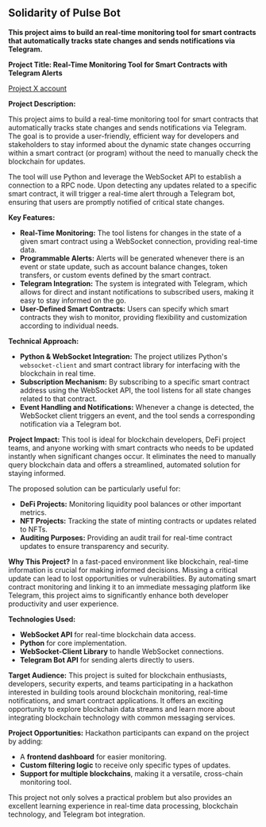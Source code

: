 ## **Solidarity of Pulse Bot**

**This project aims to build an real-time monitoring tool for smart contracts that automatically tracks state changes and sends notifications via Telegram.**

**Project Title: Real-Time Monitoring Tool for Smart Contracts with Telegram Alerts**

[Project X account](https://x.com/SolPulseBot)

**Project Description:**

This project aims to build a real-time monitoring tool for smart contracts that automatically tracks state changes and sends notifications via Telegram. The goal is to provide a user-friendly, efficient way for developers and stakeholders to stay informed about the dynamic state changes occurring within a smart contract (or program) without the need to manually check the blockchain for updates.

The tool will use Python and leverage the WebSocket API to establish a connection to a RPC node. Upon detecting any updates related to a specific smart contract, it will trigger a real-time alert through a Telegram bot, ensuring that users are promptly notified of critical state changes.

**Key Features:**

- **Real-Time Monitoring:** The tool listens for changes in the state of a given smart contract using a WebSocket connection, providing real-time data.
- **Programmable Alerts:** Alerts will be generated whenever there is an event or state update, such as account balance changes, token transfers, or custom events defined by the smart contract.
- **Telegram Integration:** The system is integrated with Telegram, which allows for direct and instant notifications to subscribed users, making it easy to stay informed on the go.
- **User-Defined Smart Contracts:** Users can specify which smart contracts they wish to monitor, providing flexibility and customization according to individual needs.

**Technical Approach:**

- **Python & WebSocket Integration:** The project utilizes Python's `websocket-client` and smart contract library for interfacing with the blockchain in real time.
- **Subscription Mechanism:** By subscribing to a specific smart contract address using the WebSocket API, the tool listens for all state changes related to that contract.
- **Event Handling and Notifications:** Whenever a change is detected, the WebSocket client triggers an event, and the tool sends a corresponding notification via a Telegram bot.

**Project Impact:**
This tool is ideal for blockchain developers, DeFi project teams, and anyone working with smart contracts who needs to be updated instantly when significant changes occur. It eliminates the need to manually query blockchain data and offers a streamlined, automated solution for staying informed.

The proposed solution can be particularly useful for:

- **DeFi Projects:** Monitoring liquidity pool balances or other important metrics.
- **NFT Projects:** Tracking the state of minting contracts or updates related to NFTs.
- **Auditing Purposes:** Providing an audit trail for real-time contract updates to ensure transparency and security.

**Why This Project?**
In a fast-paced environment like blockchain, real-time information is crucial for making informed decisions. Missing a critical update can lead to lost opportunities or vulnerabilities. By automating smart contract monitoring and linking it to an immediate messaging platform like Telegram, this project aims to significantly enhance both developer productivity and user experience.

**Technologies Used:**

- **WebSocket API** for real-time blockchain data access.
- **Python** for core implementation.
- **WebSocket-Client Library** to handle WebSocket connections.
- **Telegram Bot API** for sending alerts directly to users.

**Target Audience:**
This project is suited for blockchain enthusiasts, developers, security experts, and teams participating in a hackathon interested in building tools around blockchain monitoring, real-time notifications, and smart contract applications. It offers an exciting opportunity to explore blockchain data streams and learn more about integrating blockchain technology with common messaging services.

**Project Opportunities:**
Hackathon participants can expand on the project by adding:

- A **frontend dashboard** for easier monitoring.
- **Custom filtering logic** to receive only specific types of updates.
- **Support for multiple blockchains**, making it a versatile, cross-chain monitoring tool.

This project not only solves a practical problem but also provides an excellent learning experience in real-time data processing, blockchain technology, and Telegram bot integration.
